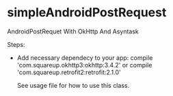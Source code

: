# simpleAndroidPostRequest
AndroidPostRequet With OkHttp And Asyntask 

Steps:
- Add necessary dependecy to your app:
    compile 'com.squareup.okhttp3:okhttp:3.4.2'  or compile 'com.squareup.retrofit2:retrofit:2.1.0'
    
    
    See usage file for how to use this class. 
    
    
    
